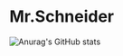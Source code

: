 # Mr.Schneider

![Anurag's GitHub stats](https://github-readme-stats.vercel.app/api?username=anuraghazra&theme=radical&show_icons=true)


